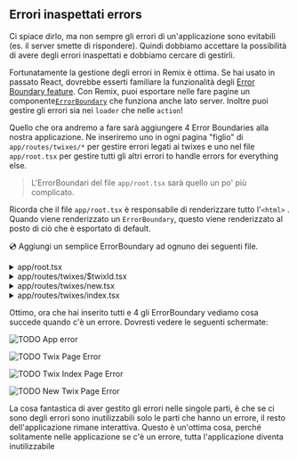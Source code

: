 ## Errori inaspettati errors

Ci spiace dirlo, ma non sempre gli errori di un'applicazione sono evitabili (es. il server smette di rispondere). Quindi dobbiamo accettare la possibilità di avere degli errori inaspettati e dobbiamo cercare di gestirli.

Fortunatamente la gestione degli errori in Remix è ottima. Se hai usato in passato React, dovrebbe esserti familiare la funzionalità degli [Error Boundary feature](https://reactjs.org/docs/error-boundaries.html#gatsby-focus-wrapper). Con Remix, puoi esportare nelle fare pagine un componente[`ErrorBoundary`](../api/conventions#errorboundary) che funziona anche lato server. Inoltre puoi gestire gli errori sia nei `loader` che nelle `action`!

Quello che ora andremo a fare sarà aggiungere 4 Error Boundaries alla nostra applicazione. Ne inseriremo uno in ogni pagina "figlio" di `app/routes/twixes/*` per gestire errori legati ai twixes e uno nel file `app/root.tsx` per gestire tutti gli altri errori to handle errors for everything else.

> L'ErrorBoundari del file `app/root.tsx` sarà quello un po' più complicato.

Ricorda che il file `app/root.tsx` è responsabile di renderizzare tutto l'`<html>` . Quando viene renderizzato un `ErrorBoundary`, questo viene renderizzato al posto di ciò che è esportato di default.

💿 Aggiungi un semplice ErrorBoundary ad ognuno dei seguenti file.

<details>

<summary>app/root.tsx</summary>

```tsx filename=app/root.tsx lines=[57-67]
import type { LinksFunction } from "remix";
import { Links, LiveReload, Outlet } from "remix";

function Document({
  children,
  title = `Remix: So great, it's funny!`,
}: {
  children: React.ReactNode;
  title?: string;
}) {
  return (
    <html lang="en">
      <head>
        <meta charSet="utf-8" />
        <title>{title}</title>
        <Links />
      </head>
      <body>
        {children}
        <LiveReload />
      </body>
    </html>
  );
}

export default function App() {
  return (
    <Document>
      <Outlet />
    </Document>
  );
}

export function ErrorBoundary({ error }: { error: Error }) {
  return (
    <Document title="Uh-oh!">
      <div className="error-container">
        <h1>App Error</h1>
        <pre>{error.message}</pre>
      </div>
    </Document>
  );
}
```

</details>

<details>

<summary>app/routes/twixes/$twixId.tsx</summary>

```tsx filename=app/routes/twixes/$twixId.tsx nocopy
// ...

import { Link, useLoaderData, useParams } from "remix";

// ...

export function ErrorBoundary() {
  const { twixId } = useParams();
  return (
    <div className="error-container">{`C'è stato un problema nel caricare il twix con l'id${twixId}. Ci scusiamo.`}</div>
  );
}
```

</details>

<details>

<summary>app/routes/twixes/new.tsx</summary>

```tsx filename=app/routes/twixes/new.tsx nocopy
// ...

export function ErrorBoundary() {
  return (
    <div className="error-container">
      Qualcosa è andato storto, ci scusiamo.
    </div>
  );
}
```

</details>

<details>

<summary>app/routes/twixes/index.tsx</summary>

```tsx filename=app/routes/twixes/index.tsx nocopy
// ...

export function ErrorBoundary() {
  return (
    <div className="error-container">
      Ooops! C'è stato un problema
    </div>
  );
}
```

</details>

Ottimo, ora che hai inserito tutti e 4 gli ErrorBoundary vediamo cosa succede quando c'è un errore. Dovresti vedere le seguenti schermate: 

![TODO App error](/twixes-tutorial/img/app-level-error.png)

![TODO Twix Page Error](/twixes-tutorial/img/twix-id-error.png)

![TODO Twix Index Page Error](/twixes-tutorial/img/twixes-index-error.png)

![TODO New Twix Page Error](/twixes-tutorial/img/new-twix-error.png)

La cosa fantastica di aver gestito gli errori nelle singole parti, è che se ci sono degli errori sono inutilizzabili solo le parti che hanno un errore, il resto dell'applicazione rimane interattiva. Questo è un'ottima cosa, perché solitamente nelle applicazione se c'è un errore, tutta l'applicazione diventa inutilizzabile